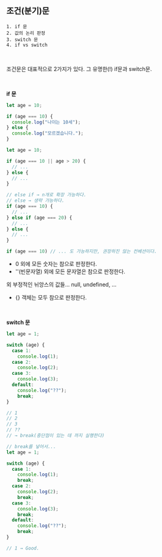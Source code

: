 ## 조건(분기)문

```
1. if 문
2. 값의 논리 판정
3. switch 문
4. if vs switch
```

<br />

조건문은 대표적으로 2가지가 있다.
그 유명한(!) if문과 switch문.

<br />

**if 문**

```js
let age = 10;

if (age === 10) {
  console.log("나이는 10세");
} else {
  console.log("모르겠습니다.");
}
```

```js
let age = 10;

if (age === 10 || age > 20) {
  // ...
} else {
  // ...
}

// else if → n개로 확장 가능하다.
// else → 생략 가능하다.
if (age === 10) {
  // ...
} else if (age === 20) {
  // ...
} else {
  // ...
}

if (age === 10) // ... 도 가능하지만, 권장하진 않는 컨베션이다.
```

- 0 외에 모든 숫자는 참으로 판정한다.
- ''(빈문자열) 외에 모든 문자열은 참으로 판정한다.

외 부정적인 뉘앙스의 값들... null, undefined, ...

- {} 객체는 모두 참으로 판정한다.

<br />

**switch 문**

```js
let age = 1;

switch (age) {
  case 1:
    console.log(1);
  case 2:
    console.log(2);
  case 3:
    console.log(3);
  default:
    console.log("??");
    break;
}

// 1
// 2
// 3
// ??
// → break(중단점이 있는 데 까지 실행한다)

// break를 넣어서...
let age = 1;

switch (age) {
  case 1:
    console.log(1);
    break;
  case 2:
    console.log(2);
    break;
  case 3:
    console.log(3);
    break;
  default:
    console.log("??");
    break;
}

// 1 → Good.
```
